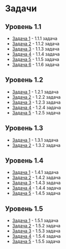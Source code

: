 # Задачи

## Уровень 1.1

- [Задача 1](./lvl1/lvl1.1/task1/) - 1.1.1 задача
- [Задача 2](./lvl1/lvl1.1/task2/) - 1.1.2 задача
- [Задача 3](./lvl1/lvl1.1/task3/) - 1.1.3 задача
- [Задача 4](./lvl1/lvl1.1/task4/) - 1.1.4 задача
- [Задача 5](./lvl1/lvl1.1/task5/) - 1.1.5 задача
- [Задача 6](./lvl1/lvl1.1/task6/) - 1.1.6 задача

## Уровень 1.2

- [Задача 1](./lvl1/lvl1.2/task1/) - 1.2.1 задача
- [Задача 2](./lvl1/lvl1.2/task2/) - 1.2.2 задача
- [Задача 3](./lvl1/lvl1.2/task3/) - 1.2.3 задача
- [Задача 4](./lvl1/lvl1.2/task4/) - 1.2.4 задача
- [Задача 5](./lvl1/lvl1.2/task5/) - 1.2.5 задача

## Уровень 1.3

- [Задача 1](./lvl1/lvl1.3/task1/) - 1.3.1 задача
- [Задача 2](./lvl1/lvl1.3/task2/) - 1.3.2 задача

## Уровень 1.4

- [Задача 1](./lvl1/lvl1.4/task1/) - 1.4.1 задача
- [Задача 2](./lvl1/lvl1.4/task2/) - 1.4.2 задача
- [Задача 3](./lvl1/lvl1.4/task3/) - 1.4.3 задача
- [Задача 4](./lvl1/lvl1.4/task4/) - 1.4.4 задача
- [Задача 5](./lvl1/lvl1.4/task5/) - 1.4.5 задача

## Уровень 1.5

- [Задача 1](./lvl1/lvl1.5/task1/) - 1.5.1 задача
- [Задача 2](./lvl1/lvl1.5/task2/) - 1.5.2 задача
- [Задача 3](./lvl1/lvl1.5/task3/) - 1.5.3 задача
- [Задача 4](./lvl1/lvl1.5/task4/) - 1.5.4 задача
- [Задача 5](./lvl1/lvl1.5/task5/) - 1.5.5 задача
